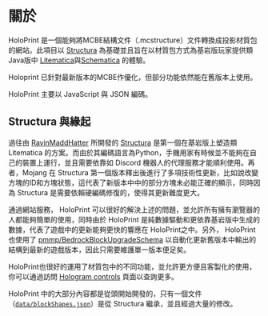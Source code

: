 # 關於
HoloPrint 是一個能夠將MCBE結構文件（.mcstructure）文件轉換成投影材質包的網站。此項目以 [Structura](https://github.com/RavinMaddHatter/Structura) 為基礎並且旨在以材質包方式為基岩版玩家提供類Java版中 [Litematica](https://github.com/maruohon/litematica)與[Schematica](https://github.com/Lunatrius/Schematica) 的體驗。

Holoprint 已針對最新版本的MCBE作優化，但部分功能依然能在舊版本上使用。

HoloPrint 主要以 JavaScript 與 JSON 編碼。

<Contributors/>

## Structura 與緣起
過往由 [RavinMaddHatter](https://github.com/RavinMaddHatter) 所開發的 [Structura](https://github.com/RavinMaddHatter/Structura) 是第一個在基岩版上塑造類 Litematica 的方案。而由於其編碼語言為Python，手機用家有時候並不能夠在自己的裝置上運行，並且需要依靠如 Discord 機器人的代理服務才能順利使用。再者，Mojang 在 Structura 第一個版本釋出後進行了多項技術性更新，比如說改變方塊的ID和方塊狀態，這代表了新版本中中的部分方塊未必能正確的顯示，同時因為 Structura 是需要依賴硬編碼修復的，使得其更新難度更大。

通過網站服務， HoloPrint 可以很好的解決上述的問題，並允許所有擁有瀏覽器的人都能夠簡單的使用，同時由於 HoloPrint 是純數據驅動和更依靠基岩版中生成的數據，代表了遊戲中的更新能夠更快的響應在 HoloPrint之中。另外， HoloPrint也使用了 [pmmp/BedrockBlockUpgradeSchema](https://github.com/pmmp/BedrockBlockUpgradeSchema) 以自動化更新舊版本中輸出的結構到最新的遊戲版本，因此只需要維護單一版本便足矣。

HoloPrint也很好的運用了材質包中的不同功能，並允許更方便且客製化的使用，你可以通過訪問 [Hologram controls](/hologram-controls) 頁面以查詢更多。

HoloPrint 中的大部分內容都是從頭開始開發的，只有一個文件（[`data/blockShapes.json`](https://github.com/SuperLlama88888/holoprint/blob/main/data/blockShapes.json)）是從 Structura 繼承，並且經過大量的修改。
